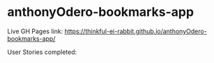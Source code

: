 # anthonyOdero-bookmarks-app

Live GH Pages link: https://thinkful-ei-rabbit.github.io/anthonyOdero-bookmarks-app/

User Stories completed:


